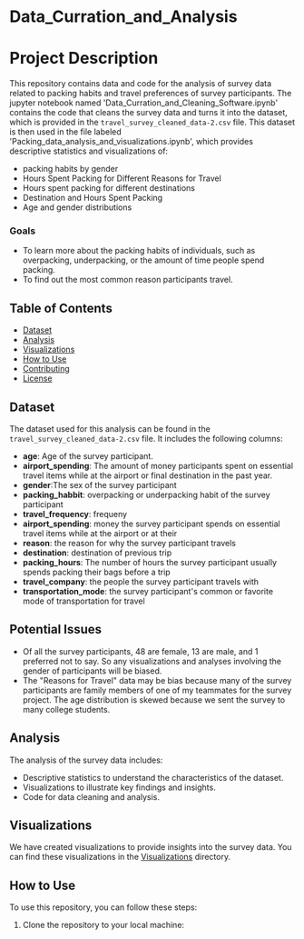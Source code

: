 # Data_Curration_and_Analysis

# Project Description
This repository contains data and code for the analysis of survey data related to packing habits and travel preferences of survey participants. The jupyter notebook named 'Data_Curration_and_Cleaning_Software.ipynb' contains the code that cleans the survey data and turns it into the dataset, which is provided in the `travel_survey_cleaned_data-2.csv` file. This dataset is then used in the file labeled 'Packing_data_analysis_and_visualizations.ipynb', which provides descriptive statistics and  visualizations of:
- packing habits by gender
- Hours Spent Packing for Different Reasons for Travel
- Hours spent packing for different destinations
- Destination and Hours Spent Packing
- Age and gender distributions
  
### Goals
- To learn more about the packing habits of individuals, such as overpacking, underpacking, or the amount of time people spend packing.
- To find out the most common reason participants travel.

## Table of Contents

- [Dataset](#dataset)
- [Analysis](#analysis)
- [Visualizations](#visualizations)
- [How to Use](#how-to-use)
- [Contributing](#contributing)
- [License](#license)

## Dataset

The dataset used for this analysis can be found in the `travel_survey_cleaned_data-2.csv` file. It includes the following columns:

- __age__: Age of the survey participant.
- __airport_spending__: The amount of money participants spent on essential travel items while at the airport or final destination in the past year.
- __gender__:The sex of the survey participant
- __packing_habbit__: overpacking or underpacking habit of the survey participant
- __travel_frequency__: frequeny
- __airport_spending__: money the survey participant spends on essential travel items while at the airport or at their 
- __reason__: the reason for why the survey participant travels
- **destination**: destination of previous trip
- __packing_hours__: The number of hours the survey participant usually spends packing their bags before a trip
- **travel_company**: the people the survey participant travels with
- __transportation_mode__: the survey participant's common or favorite mode of transportation for travel 

## Potential Issues
- Of all the survey participants, 48 are female, 13 are male, and 1 preferred not to say. So any visualizations and analyses involving the gender of participants will be biased.
- The "Reasons for Travel" data may be bias because many of the survey participants are family members of one of my teammates for the survey project.
The age distribution is skewed because we sent the survey to many college students.

## Analysis
The analysis of the survey data includes:

- Descriptive statistics to understand the characteristics of the dataset.
- Visualizations to illustrate key findings and insights.
- Code for data cleaning and analysis.

## Visualizations

We have created visualizations to provide insights into the survey data. You can find these visualizations in the [Visualizations](visualizations/) directory.

## How to Use

To use this repository, you can follow these steps:

1. Clone the repository to your local machine:
